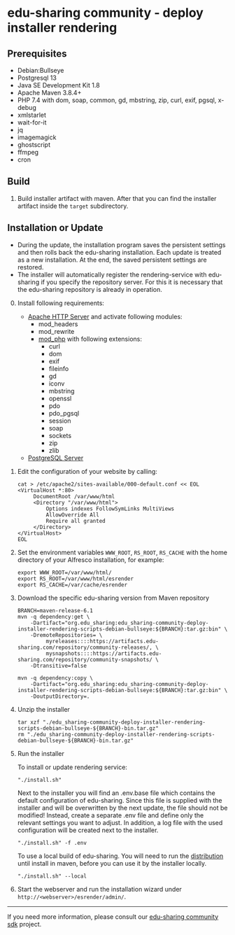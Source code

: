 
# edu-sharing community - deploy installer rendering

Prerequisites
-------------
- Debian:Bullseye
- Postgresql 13
- Java SE Development Kit 1.8
- Apache Maven 3.8.4+
- PHP 7.4 with dom, soap, common, gd, mbstring, zip, curl, exif, pgsql, x-debug
- xmlstarlet
- wait-for-it
- jq
- imagemagick
- ghostscript
- ffmpeg
- cron

Build
-----

1. Build installer artifact with maven.
   After that you can find the installer artifact inside the `target` subdirectory.


Installation or Update
----------------------
- During the update, the installation program saves the persistent settings and then rolls back the edu-sharing installation.
  Each update is treated as a new installation. At the end, the saved persistent settings are restored.
- The installer will automatically register the rendering-service with edu-sharing if you specify the repository server.
  For this it is necessary that the edu-sharing repository is already in operation.

0. Install following requirements:
   - [Apache HTTP Server](https://httpd.apache.org) and activate following modules:
     - mod_headers
     - mod_rewrite
     - [mod_php](https://www.php.net/manual/en/install.unix.apache2.php) with following extensions:
       - curl 
       - dom 
       - exif
       - fileinfo 
       - gd 
       - iconv 
       - mbstring 
       - openssl 
       - pdo
       - pdo_pgsql
       - session 
       - soap 
       - sockets 
       - zip
       - zlib
   - [PostgreSQL Server](https://www.postgresql.org)
   
1. Edit the configuration of your website by calling:
   ```
   cat > /etc/apache2/sites-available/000-default.conf << EOL  
   <VirtualHost *:80>
        DocumentRoot /var/www/html
        <Directory "/var/www/html">
            Options indexes FollowSymLinks MultiViews
            AllowOverride All
            Require all granted
        </Directory>
   </VirtualHost>
   EOL
   ```

2. Set the environment variables `WWW_ROOT`, `RS_ROOT`, `RS_CACHE` with the home directory of your Alfresco installation, for example:
   ```
   export WWW_ROOT=/var/www/html/
   export RS_ROOT=/var/www/html/esrender
   export RS_CACHE=/var/cache/esrender
   ```

4. Download the specific edu-sharing version from Maven repository
   ```
   BRANCH=maven-release-6.1
   mvn -q dependency:get \
       -Dartifact="org.edu_sharing:edu_sharing-community-deploy-installer-rendering-scripts-debian-bullseye:${BRANCH}:tar.gz:bin" \
       -DremoteRepositories= \
            myreleases::::https://artifacts.edu-sharing.com/repository/community-releases/, \
            mysnapshots::::https://artifacts.edu-sharing.com/repository/community-snapshots/ \
       -Dtransitive=false
      
   mvn -q dependency:copy \
       -Dartifact="org.edu_sharing:edu_sharing-community-deploy-installer-rendering-scripts-debian-bullseye:${BRANCH}:tar.gz:bin" \
       -DoutputDirectory=.
   ```
   
5. Unzip the installer
   ```
   tar xzf "./edu_sharing-community-deploy-installer-rendering-scripts-debian-bullseye-${BRANCH}-bin.tar.gz"
   rm "./edu_sharing-community-deploy-installer-rendering-scripts-debian-bullseye-${BRANCH}-bin.tar.gz"
   ```

5. Run the installer

   To install or update rendering service:
   ```
   "./install.sh" 
   ```
   Next to the installer you will find an .env.base file which contains the default configuration of edu-sharing.
   Since this file is supplied with the installer and will be overwritten by the next update, the file should not be modified!
   Instead, create a separate .env file and define only the relevant settings you want to adjust.
   In addition, a log file with the used configuration will be created next to the installer.
   ```
   "./install.sh" -f .env
   ```
   To use a local build of edu-sharing.
   You will need to run the [distribution](distribution) until install in maven, before you can use it by the installer locally.
   ```
   "./install.sh" --local
   ```

6. Start the webserver and run the installation wizard under `http://<webserver>/esrender/admin/`.
   
---
If you need more information, please consult our [edu-sharing community sdk](https://scm.edu-sharing.com/edu-sharing-community/edu-sharing-community-sdk) project.
